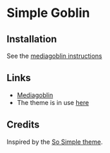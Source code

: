 Simple Goblin
===========================

Installation
----------------------

See the [mediagoblin instructions](http://mediagoblin.readthedocs.org/en/latest/siteadmin/theming.html)

Links
----------------------

* [Mediagoblin](http://mediagoblin.org/)
* The theme is in use [here](http://media.chromic.org/)

Credits
----------------------

Inspired by the [So Simple theme](https://github.com/mmistakes/so-simple-theme).

